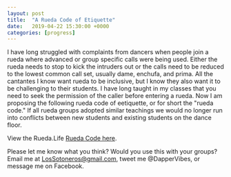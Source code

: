 ```yaml
---
layout: post
title:  "A Rueda Code of Etiquette"
date:   2019-04-22 15:30:00 +0000
categories: [progress]
---
```


I have long struggled with complaints from dancers when people join a rueda where advanced or group specific calls were being used. Either the rueda needs to stop to kick the intruders out or the calls need to be reduced to the lowest common call set, usually dame, enchufa, and prima. All the cantantes I know want rueda to be inclusive, but I know they also want it to be challenging to their students. I have long taught in my classes that you need to seek the permission of the caller before entering a rueda. Now I am proposing the following rueda code of eetiquette, or for short the "rueda code." If all rueda groups adopted similar teachings we would no longer run into conflicts between new students and existing students on the dance floor.


View the Rueda.Life [Rueda Code here](/ruedacode/).


Please let me know what you think? Would you use this with your groups? Email me at <a href="mailto:LosSotoneros@gmail.com">LosSotoneros@gmail.com</a>, tweet me @DapperVibes, or message me on Facebook.

